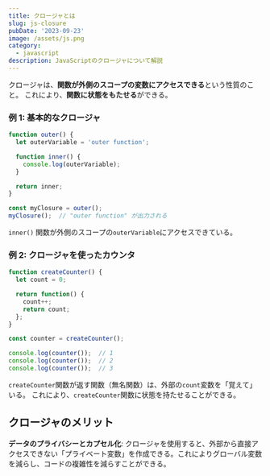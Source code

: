 ```yaml
---
title: クロージャとは
slug: js-closure
pubDate: '2023-09-23'
image: /assets/js.png
category:
  - javascript
description: JavaScriptのクロージャについて解説
---
```



クロージャは、**関数が外側のスコープの変数にアクセスできる**という性質のこと。
これにより、**関数に状態をもたせる**ができる。

### 例 1: 基本的なクロージャ

```javascript
function outer() {
  let outerVariable = 'outer function';

  function inner() {
    console.log(outerVariable);
  }

  return inner;
}

const myClosure = outer();
myClosure();  // "outer function" が出力される
```

`inner()` 関数が外側のスコープの`outerVariable`にアクセスできている。

### 例 2: クロージャを使ったカウンタ

```javascript
function createCounter() {
  let count = 0;

  return function() {
    count++;
    return count;
  };
}

const counter = createCounter();

console.log(counter());  // 1
console.log(counter());  // 2
console.log(counter());  // 3
```

`createCounter`関数が返す関数（無名関数）は、外部の`count`変数を「覚えて」いる。
これにより、`createCounter`関数に状態を持たせることができる。

## クロージャのメリット

**データのプライバシーとカプセル化**: クロージャを使用すると、外部から直接アクセスできない「プライベート変数」を作成できる。これによりグローバル変数を減らし、コードの複雑性を減らすことができる。

